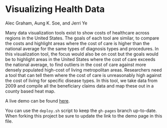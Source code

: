 # Visualizing Health Data
Alec Graham, Aung K. Soe, and Jerri Ye

Many data visualization tools exist to show costs of healthcare across regions in the United States. The goals of each tool are similar, to compare the costs and highlight areas where the cost of care is higher than the national average for the same types of diagnosis types and procedures. In this visualization tool, the focus would also be on cost but the goals would be to highlight areas in the United States where the cost of care exceeds the national average, to find outliers in the cost of care against more densely populated high-cost of living metropolitan areas. Researchers need a tool that can tell them where the cost of care is unreasonably high against the cost of living for specific disease types. In this tool, we take data from 2009 and compile all the beneficiary claims data and map these out in a county based heat map. 


A live demo can be found [here](http://NYU-CS6313-Projects.github.io/sp2015-group10/).

You can use the `deploy.sh` script to keep the `gh-pages` branch up-to-date.
When forking this project be sure to update the link to the demo page in this file.
